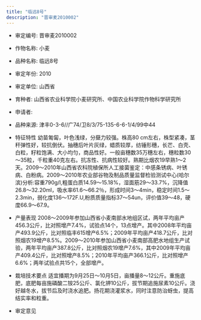 ```yaml
---
title: "临远8号"
description: "晋审麦2010002"
---
```

* 审定编号:  晋审麦2010002

*  作物名称:  小麦

*  品种名称:  临远8号

*  审定年份:  2010

*  审定单位:  山西省

* 育种者:  山西省农业科学院小麦研究所、中国农业科学院作物科学研究所

*  申请者:  

*  品种来源:  津丰0-3-6//广74/卫8/3/75-135-6-6-1/4/99中44

*  特征特性
幼苗匍匐，叶色浅绿，分蘖力较强。株高80 cm左右，株型紧凑，茎秆弹性好，较抗倒伏。抽穗后叶片灰绿，蜡质较厚，纺锤形穗，长芒、白壳、白粒，籽粒饱满、大小均匀，商品性好。一般亩穗数35万穗左右，穗粒数30～35粒，千粒重40克左右。抗冻性、抗病性较好。熟期比烟农19早熟1～2天。2009～2010年山西省农科院植保所人工接菌鉴定：中感条锈病、叶锈病、白粉病。2009～2010年农业部谷物及制品质量监督检验测试中心(哈尔滨)分析:容重790g/l,粗蛋白质14.59～15.18%，湿面筋29～33.7%，沉降值26.8～32.20ml，吸水率61.6～66.2％，形成时间3～4min，稳定时间1.5～2.3min，弱化度136～172F.U,粉质质量指标37～54un，评价值39～48，硬度66.9～67.9。

*  产量表现
2008～2009年参加山西省小麦南部水地组区试，两年平均亩产456.3公斤，比对照增产7.4%，试验点14个，13点增产。其中2008年平均亩产493.9公斤，比对照临丰615增产6.5%；2009年平均亩产418.7公斤，比对照烟农19增产8.5%。2009～2010年参加山西省小麦南部高肥水地组生产试验，两年平均亩产387.8公斤，比对照烟农19增产7.6%，其中2009年平均亩产409.4公斤，比对照增产8.5%；2010年平均亩产366.1公斤，比对照增产6.6%；两年试验点共15个，全部增产。

*  栽培技术要点
适宜播期为9月25日～10月5日，亩播量8～12公斤。重施底肥，底肥每亩施磷酸二铵25公斤、氯化钾10公斤，拔节期追施尿素10公斤。浇好越冬水，拔节后及时浇水追肥。扬花期浇灌浆水，同时注意防治蚜虫，提高结实率和粒重。

*  审定意见

